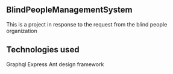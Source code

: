 ## BlindPeopleManagementSystem

This is a project in response to the request from the blind people organization

## Technologies used

Graphql
Express
Ant design framework
